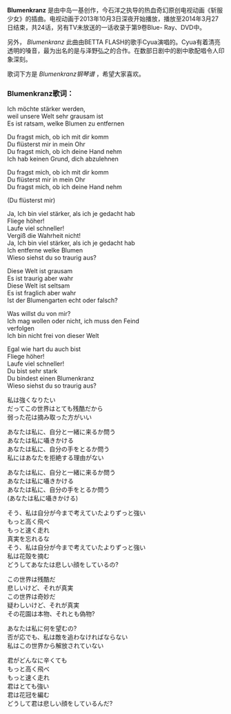 

**Blumenkranz**
是由中岛一基创作，今石洋之执导的热血奇幻原创电视动画《斩服少女》的插曲。电视动画于2013年10月3日深夜开始播放，播放至2014年3月27日结束，共24话，另有TV未放送的一话收录于第9卷Blue-
Ray、DVD中。

另外， _Blumenkranz_ 此曲由BETTA
FLASH的歌手Cyua演唱的。Cyua有着清亮透明的嗓音，最为出名的是与泽野弘之的合作。在数部日剧中的剧中歌配唱令人印象深刻。

歌词下方是 _Blumenkranz钢琴谱_ ，希望大家喜欢。

### Blumenkranz歌词：

Ich möchte stärker werden,  
weil unsere Welt sehr grausam ist  
Es ist ratsam, welke Blumen zu entfernen

Du fragst mich, ob ich mit dir komm  
Du flüsterst mir in mein Ohr  
Du fragst mich, ob ich deine Hand nehm  
Ich hab keinen Grund, dich abzulehnen

Du fragst mich, ob ich mit dir komm  
Du flüsterst mir in mein Ohr  
Du fragst mich, ob ich deine Hand nehm

(Du flüsterst mir)

Ja, Ich bin viel stärker, als ich je gedacht hab  
Fliege höher!  
Laufe viel schneller!  
Vergiß die Wahrheit nicht!  
Ja, Ich bin viel stärker, als ich je gedacht hab  
Ich entferne welke Blumen  
Wieso siehst du so traurig aus?

Diese Welt ist grausam  
Es ist traurig aber wahr  
Diese Welt ist seltsam  
Es ist fraglich aber wahr  
Ist der Blumengarten echt oder falsch?

Was willst du von mir?  
Ich mag wollen oder nicht, ich muss den Feind  
verfolgen  
Ich bin nicht frei von dieser Welt

Egal wie hart du auch bist  
Fliege höher!  
Laufe viel schneller!  
Du bist sehr stark  
Du bindest einen Blumenkranz  
Wieso siehst du so traurig aus?

私は強くなりたい  
だってこの世界はとても残酷だから  
弱った花は摘み取った方がいい

あなたは私に、自分と一緒に来るか問う  
あなたは私に囁きかける  
あなたは私に、自分の手をとるか問う  
私にはあなたを拒絶する理由がない

あなたは私に、自分と一緒に来るか問う  
あなたは私に囁きかける  
あなたは私に、自分の手をとるか問う  
(あなたは私に囁きかける)

そう、私は自分が今まで考えていたよりずっと強い  
もっと高く飛べ  
もっと速く走れ  
真実を忘れるな  
そう、私は自分が今まで考えていたよりずっと強い  
私は花殻を摘む  
どうしてあなたは悲しい顔をしているの?

この世界は残酷だ  
悲しいけど、それが真実  
この世界は奇妙だ  
疑わしいけど、それが真実  
その花園は本物、それとも偽物?

あなたは私に何を望むの?  
否が応でも、私は敵を追わなければならない  
私はこの世界から解放されていない

君がどんなに辛くても  
もっと高く飛べ  
もっと速く走れ  
君はとても強い  
君は花冠を編む  
どうして君は悲しい顔をしているんだ?

